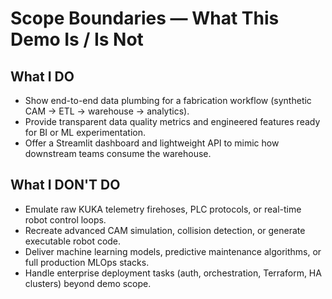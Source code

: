 # Scope Boundaries — What This Demo Is / Is Not

## What I DO
- Show end-to-end data plumbing for a fabrication workflow (synthetic CAM → ETL → warehouse → analytics).
- Provide transparent data quality metrics and engineered features ready for BI or ML experimentation.
- Offer a Streamlit dashboard and lightweight API to mimic how downstream teams consume the warehouse.

## What I DON'T DO
- Emulate raw KUKA telemetry firehoses, PLC protocols, or real-time robot control loops.
- Recreate advanced CAM simulation, collision detection, or generate executable robot code.
- Deliver machine learning models, predictive maintenance algorithms, or full production MLOps stacks.
- Handle enterprise deployment tasks (auth, orchestration, Terraform, HA clusters) beyond demo scope.

